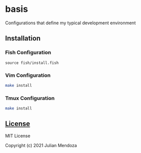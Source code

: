 # basis

Configurations that define my typical development environment

## Installation

### Fish Configuration

```fish
source fish/install.fish
```

### Vim Configuration

```sh
make install
```

### Tmux Configuration

```sh
make install
```

## [License](LICENSE)

MIT License

Copyright (c) 2021 Julian Mendoza
